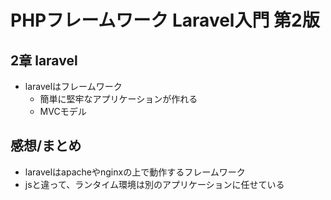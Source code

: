 # PHPフレームワーク Laravel入門 第2版

## 2章 laravel

- laravelはフレームワーク
  - 簡単に堅牢なアプリケーションが作れる
  - MVCモデル

## 感想/まとめ
- laravelはapacheやnginxの上で動作するフレームワーク
- jsと違って、ランタイム環境は別のアプリケーションに任せている

